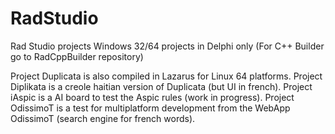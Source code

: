 # RadStudio
Rad Studio projects
Windows 32/64 projects in Delphi only (For C++ Builder go to RadCppBuilder repository)

Project Duplicata is also compiled in Lazarus for Linux 64 platforms. 
Project Diplikata is a creole haitian version of Duplicata (but UI in french). 
Project iAspic is a AI board to test the Aspic rules (work in progress). 
Project OdissimoT is a test for multiplatform development from the WebApp OdissimoT (search engine for french words).
